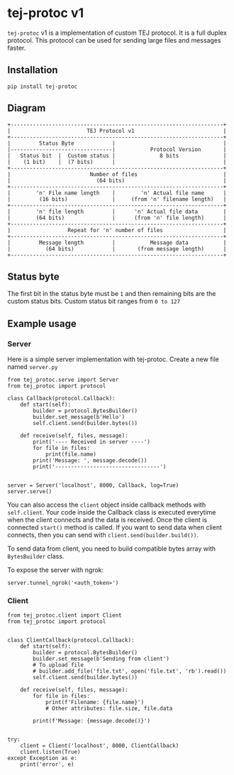 # tej-protoc v1

`tej-protoc` v1 is a implementation of custom TEJ protocol. It is a full duplex protocol.
This protocol can be used for sending large files and messages faster.

## Installation
```
pip install tej-protoc
```

## Diagram

```
+-------------------------------------------------------------------+
|                        TEJ Protocol v1                            |
+-------------------------------------------------------------------+
|         Status Byte            |                                  |
|--------------------------------|           Protocol Version       |
|   Status bit  |  Custom status |              8 bits              |
|    (1 bit)    |  (7 bits)      |                                  |
+-------------------------------------------------------------------+
|                         Number of files                           |
|                           (64 bits)                               |
+-------------------------------------------------------------------+
|        'n' File name length    |        'n' Actual file name      |
|         (16 bits)              |     (from 'n' filename length)   |
+-------------------------------------------------------------------+
|        'n' file length         |      'n' Actual file data        |
|        (64 bits)               |      (from 'n' file length)      |
+-------------------------------------------------------------------+
|                  Repeat for 'n' number of files                   |
+-------------------------------------------------------------------+
|         Message length         |           Message data           |
|           (64 bits)            |       (from message length)      |
+-------------------------------------------------------------------+
```

## Status byte

The first bit in the status byte must be `1` and then remaining bits are the custom status bits.
Custom status bit ranges from `0 to 127`

## Example usage

### Server

Here is a simple server implementation with tej-protoc.
Create a new file named `server.py`

```
from tej_protoc.serve import Server
from tej_protoc import protocol

class Callback(protocol.Callback):
    def start(self):
        builder = protocol.BytesBuilder()
        builder.set_message(b'Hello')
        self.client.send(builder.bytes())

    def receive(self, files, message):
        print('---- Received in server ----')
        for file in files:
            print(file.name)
        print('Message: ', message.decode())
        print('---------------------------------')


server = Server('localhost', 8000, Callback, log=True)
server.serve()

```

You can also access the `client` object inside callback methods with `self.client`.
Your code inside the Callback class is executed everytime when the client connects and
the data is received. Once the client is connected `start()` method is called. If you want to send data when client
connects, then you can send with `client.send(builder.build())`.

To send data from client, you need to build compatible bytes array with `BytesBuilder` class.

To expose the server with ngrok:

```
server.tunnel_ngrok('<auth_token>')
```

### Client

```
from tej_protoc.client import Client
from tej_protoc import protocol


class ClientCallback(protocol.Callback):
    def start(self):
        builder = protocol.BytesBuilder()
        builder.set_message(b'Sending from client')
        # To upload file
        # builder.add_file('file.txt', open('file.txt', 'rb').read())
        self.client.send(builder.bytes())
        
    def receive(self, files, message):
        for file in files:
            print(f'Filename: {file.name}')
            # Other attributes: file.size, file.data
        
        print(f'Message: {message.decode()}')
        

try:
    client = Client('localhost', 8000, ClientCallback)
    client.listen(True)
except Exception as e:
    print('error', e)
```
